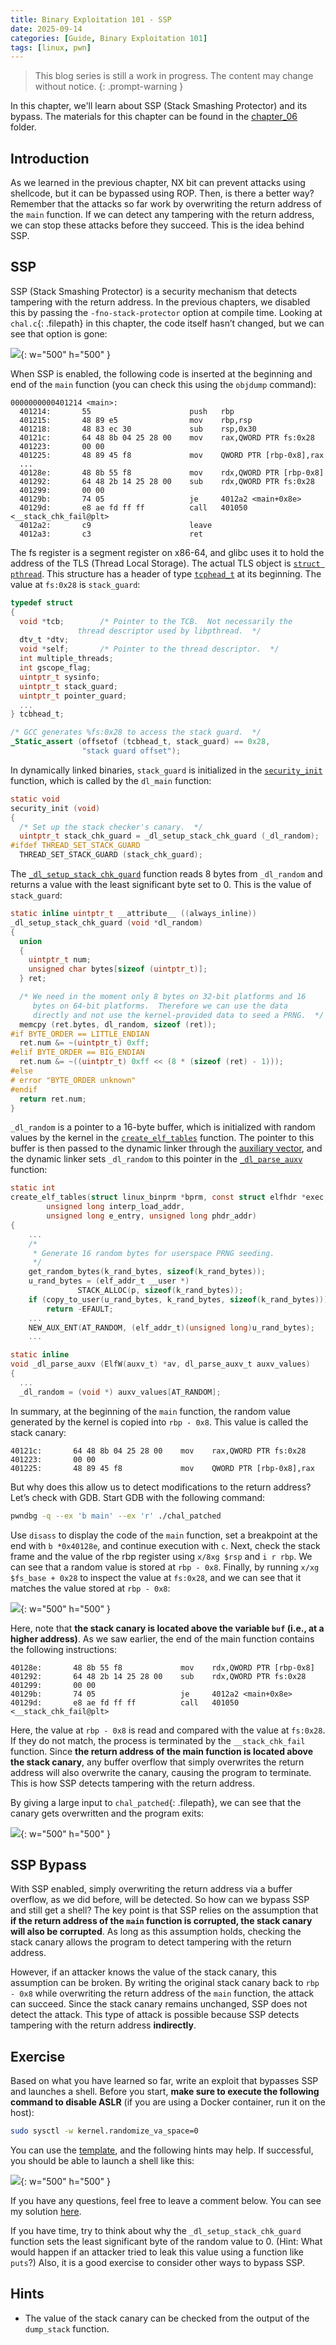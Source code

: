 ```yaml
---
title: Binary Exploitation 101 - SSP
date: 2025-09-14
categories: [Guide, Binary Exploitation 101]
tags: [linux, pwn]
---
```


> This blog series is still a work in progress. The content may change without notice.
{: .prompt-warning }

In this chapter, we'll learn about SSP (Stack Smashing Protector) and its bypass. The materials for this chapter can be found in the [chapter_06](https://github.com/r1ru/binary-exploitation-101/tree/main/chapter_06) folder.

## Introduction
As we learned in the previous chapter, NX bit can prevent attacks using shellcode, but it can be bypassed using ROP. Then, is there a better way? Remember that the attacks so far work by overwriting the return address of the `main` function. If we can detect any tampering with the return address, we can stop these attacks before they succeed. This is the idea behind SSP.

## SSP
SSP (Stack Smashing Protector) is a security mechanism that detects tampering with the return address. In the previous chapters, we disabled this by passing the `-fno-stack-protector` option at compile time. Looking at `chal.c`{: .filepath} in this chapter, the code itself hasn’t changed, but we can see that option is gone:

![](/assets/img/posts/2025-09-14-14/0.jpg){: w="500" h="500" }

When SSP is enabled, the following code is inserted at the beginning and end of the `main` function (you can check this using the `objdump` command):
```
0000000000401214 <main>:
  401214:       55                      push   rbp
  401215:       48 89 e5                mov    rbp,rsp
  401218:       48 83 ec 30             sub    rsp,0x30
  40121c:       64 48 8b 04 25 28 00    mov    rax,QWORD PTR fs:0x28
  401223:       00 00 
  401225:       48 89 45 f8             mov    QWORD PTR [rbp-0x8],rax
  ...
  40128e:       48 8b 55 f8             mov    rdx,QWORD PTR [rbp-0x8]
  401292:       64 48 2b 14 25 28 00    sub    rdx,QWORD PTR fs:0x28
  401299:       00 00 
  40129b:       74 05                   je     4012a2 <main+0x8e>
  40129d:       e8 ae fd ff ff          call   401050 <__stack_chk_fail@plt>
  4012a2:       c9                      leave
  4012a3:       c3                      ret
```
The fs register is a segment register on x86-64, and glibc uses it to hold the address of the TLS (Thread Local Storage). The actual TLS object is [`struct pthread`](https://elixir.bootlin.com/glibc/glibc-2.42/A/ident/pthread). This structure has a header of type [`tcphead_t`](https://elixir.bootlin.com/glibc/glibc-2.42/A/ident/tcbhead_t) at its beginning. The value at `fs:0x28` is `stack_guard`:
```c
typedef struct
{
  void *tcb;		/* Pointer to the TCB.  Not necessarily the
			   thread descriptor used by libpthread.  */
  dtv_t *dtv;
  void *self;		/* Pointer to the thread descriptor.  */
  int multiple_threads;
  int gscope_flag;
  uintptr_t sysinfo;
  uintptr_t stack_guard;
  uintptr_t pointer_guard;
  ...
} tcbhead_t;

/* GCC generates %fs:0x28 to access the stack guard.  */
_Static_assert (offsetof (tcbhead_t, stack_guard) == 0x28,
                "stack guard offset");
```
In dynamically linked binaries, `stack_guard` is initialized in the [`security_init`](https://elixir.bootlin.com/glibc/glibc-2.42/A/ident/security_init) function, which is called by the `dl_main` function:
```c
static void
security_init (void)
{
  /* Set up the stack checker's canary.  */
  uintptr_t stack_chk_guard = _dl_setup_stack_chk_guard (_dl_random);
#ifdef THREAD_SET_STACK_GUARD
  THREAD_SET_STACK_GUARD (stack_chk_guard);
```
The [`_dl_setup_stack_chk_guard`](https://elixir.bootlin.com/glibc/glibc-2.42/A/ident/_dl_setup_stack_chk_guard) function reads 8 bytes from `_dl_random` and returns a value with the least significant byte set to 0. This is the value of `stack_guard`:
```c
static inline uintptr_t __attribute__ ((always_inline))
_dl_setup_stack_chk_guard (void *dl_random)
{
  union
  {
    uintptr_t num;
    unsigned char bytes[sizeof (uintptr_t)];
  } ret;

  /* We need in the moment only 8 bytes on 32-bit platforms and 16
     bytes on 64-bit platforms.  Therefore we can use the data
     directly and not use the kernel-provided data to seed a PRNG.  */
  memcpy (ret.bytes, dl_random, sizeof (ret));
#if BYTE_ORDER == LITTLE_ENDIAN
  ret.num &= ~(uintptr_t) 0xff;
#elif BYTE_ORDER == BIG_ENDIAN
  ret.num &= ~((uintptr_t) 0xff << (8 * (sizeof (ret) - 1)));
#else
# error "BYTE_ORDER unknown"
#endif
  return ret.num;
}
```
`_dl_random` is a pointer to a 16-byte buffer, which is initialized with random values by the kernel in the [`create_elf_tables`](https://elixir.bootlin.com/linux/v6.16.7/A/ident/create_elf_tables) function. The pointer to this buffer is then passed to the dynamic linker through the [auxiliary vector](https://refspecs.linuxfoundation.org/LSB_1.3.0/IA64/spec/auxiliaryvector.html), and the dynamic linker sets `_dl_random` to this pointer in the [`_dl_parse_auxv`](https://elixir.bootlin.com/glibc/glibc-2.42/A/ident/_dl_parse_auxv) function:
```c
static int
create_elf_tables(struct linux_binprm *bprm, const struct elfhdr *exec,
		unsigned long interp_load_addr,
		unsigned long e_entry, unsigned long phdr_addr)
{
    ...
	/*
	 * Generate 16 random bytes for userspace PRNG seeding.
	 */
	get_random_bytes(k_rand_bytes, sizeof(k_rand_bytes));
	u_rand_bytes = (elf_addr_t __user *)
		       STACK_ALLOC(p, sizeof(k_rand_bytes));
	if (copy_to_user(u_rand_bytes, k_rand_bytes, sizeof(k_rand_bytes)))
		return -EFAULT;
    ...
    NEW_AUX_ENT(AT_RANDOM, (elf_addr_t)(unsigned long)u_rand_bytes);
    ...
```
```c
static inline
void _dl_parse_auxv (ElfW(auxv_t) *av, dl_parse_auxv_t auxv_values)
{
  ...
  _dl_random = (void *) auxv_values[AT_RANDOM];
```
In summary, at the beginning of the `main` function, the random value generated by the kernel is copied into `rbp - 0x8`. This value is called the stack canary:
```
40121c:       64 48 8b 04 25 28 00    mov    rax,QWORD PTR fs:0x28
401223:       00 00 
401225:       48 89 45 f8             mov    QWORD PTR [rbp-0x8],rax
```
But why does this allow us to detect modifications to the return address? Let’s check with GDB. Start GDB with the following command:
```bash
pwndbg -q --ex 'b main' --ex 'r' ./chal_patched
```
Use `disass` to display the code of the `main` function, set a breakpoint at the end with `b *0x40128e`, and continue execution with `c`. Next, check the stack frame  and the value of the rbp register using `x/8xg $rsp` and `i r rbp`. We can see that a random value is stored at `rbp - 0x8`. Finally, by running `x/xg $fs_base + 0x28` to inspect the value at `fs:0x28`, and we can see that it matches the value stored at `rbp - 0x8`:

![](/assets/img/posts/2025-09-14-14/1.jpg){: w="500" h="500" }

Here, note that **the stack canary is located above the variable `buf` (i.e., at a higher address)**. As we saw earlier, the end of the main function contains the following instructions:
```
40128e:       48 8b 55 f8             mov    rdx,QWORD PTR [rbp-0x8]
401292:       64 48 2b 14 25 28 00    sub    rdx,QWORD PTR fs:0x28
401299:       00 00 
40129b:       74 05                   je     4012a2 <main+0x8e>
40129d:       e8 ae fd ff ff          call   401050 <__stack_chk_fail@plt>
```
Here, the value at `rbp - 0x8` is read and compared with the value at `fs:0x28`. If they do not match, the process is terminated by the `__stack_chk_fail` function. Since **the return address of the main function is located above the stack canary**, any buffer overflow that simply overwrites the return address will also overwrite the canary, causing the program to terminate. This is how SSP detects tampering with the return address.

By giving a large input to `chal_patched`{: .filepath}, we can see that the canary gets overwritten and the program exits:

![](/assets/img/posts/2025-09-14-14/2.jpg){: w="500" h="500" }

## SSP Bypass
With SSP enabled, simply overwriting the return address via a buffer overflow, as we did before, will be detected. So how can we bypass SSP and still get a shell? The key point is that SSP relies on the assumption that **if the return address of the `main` function is corrupted, the stack canary will also be corrupted**. As long as this assumption holds, checking the stack canary allows the program to detect tampering with the return address.

However, if an attacker knows the value of the stack canary, this assumption can be broken. By writing the original stack canary back to `rbp - 0x8` while overwriting the return address of the `main` function, the attack can succeed. Since the stack canary remains unchanged, SSP does not detect the attack. This type of attack is possible because SSP detects tampering with the return address **indirectly**.

## Exercise
Based on what you have learned so far, write an exploit that bypasses SSP and launches a shell. Before you start, **make sure to execute the following command to disable ASLR** (if you are using a Docker container, run it on the host):
```bash
sudo sysctl -w kernel.randomize_va_space=0
```
You can use the [template](https://github.com/r1ru/binary-exploitation-101/blob/main/exploit_template.py), and the following hints may help. If successful, you should be able to launch a shell like this:

![](/assets/img/posts/2025-09-14-14/3.jpg){: w="500" h="500" }

If you have any questions, feel free to leave a comment below. You can see my solution [here](https://github.com/r1ru/binary-exploitation-101/blob/main/chapter_06/solution.py).

If you have time, try to think about why the `_dl_setup_stack_chk_guard` function sets the least significant byte of the random value to 0. (Hint: What would happen if an attacker tried to leak this value using a function like `puts`?) Also, it is a good exercise to consider other ways to bypass SSP.

## Hints
- The value of the stack canary can be checked from the output of the `dump_stack` function.